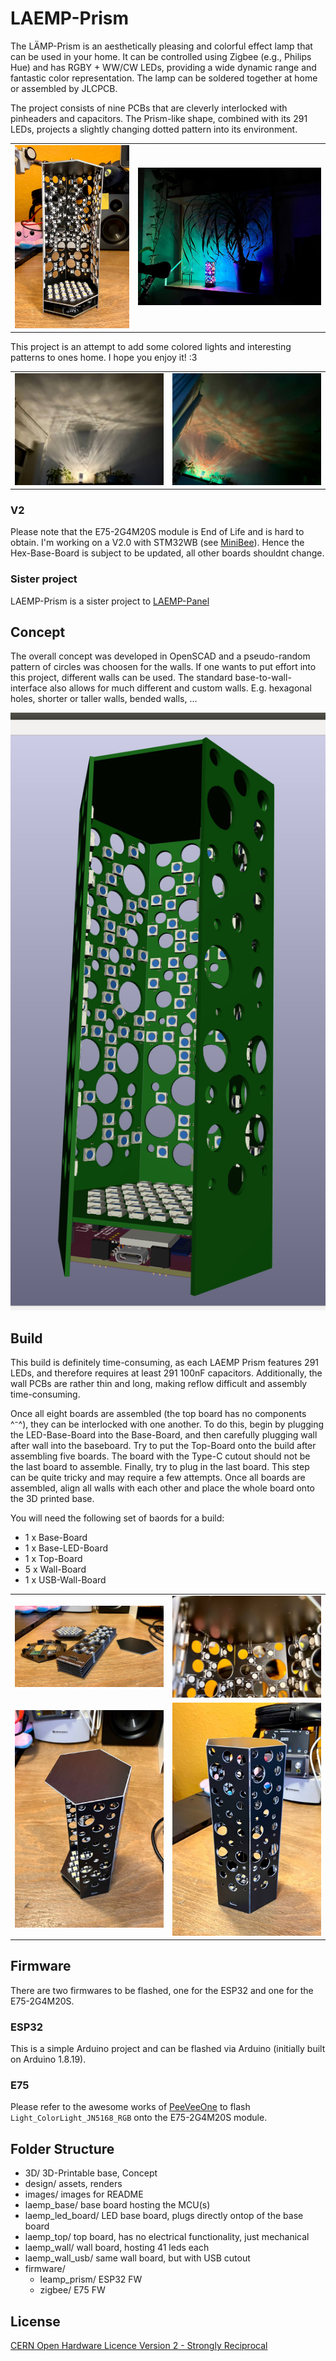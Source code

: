 # LAEMP-Prism

The LÄMP-Prism is an aesthetically pleasing and colorful effect lamp that can be used in your home. It can be controlled using Zigbee (e.g., Philips Hue) and has RGBY + WW/CW LEDs, providing a wide dynamic range and fantastic color representation. The lamp can be soldered together at home or assembled by JLCPCB.

The project consists of nine PCBs that are cleverly interlocked with pinheaders and capacitors. The Prism-like shape, combined with its 291 LEDs, projects a slightly changing dotted pattern into its environment.

<table>
  <tbody>
    <tr>
      <td>
        <img src="images/laemp_9.jpg"/>
      </td>
      <td>
        <img src="images/laemp_4.jpg"/>
      </td>
    </tr>
  </tbody>
</table>

This project is an attempt to add some colored lights and interesting patterns to ones home. I hope you enjoy it! :3

<table>
  <tbody>
    <tr>
      <td>
        <img src="images/laemp_2.jpg"/>
      </td>
      <td>
        <img src="images/laemp_1.jpg"/>
      </td>
    </tr>
  </tbody>
</table>

### V2

Please note that the E75-2G4M20S module is End of Life and is hard to obtain. I'm working on a V2.0 with STM32WB (see [MiniBee](https://github.com/Jana-Marie/MiniBee)). Hence the Hex-Base-Board is subject to be updated, all other boards shouldnt change.

### Sister project

LAEMP-Prism is a sister project to [LAEMP-Panel](https://github.com/Jana-Marie/LAEMP-Panel)

## Concept

The overall concept was developed in OpenSCAD and a pseudo-random pattern of circles was choosen for the walls. If one wants to put effort into this project, different walls can be used. The standard base-to-wall-interface also allows for much different and custom walls. E.g. hexagonal holes, shorter or taller walls, bended walls, ...

![full open](/images/full_open.png)

## Build

This build is definitely time-consuming, as each LAEMP Prism features 291 LEDs, and therefore requires at least 291 100nF capacitors. Additionally, the wall PCBs are rather thin and long, making reflow difficult and assembly time-consuming.

Once all eight boards are assembled (the top board has no components ^⁻^), they can be interlocked with one another. To do this, begin by plugging the LED-Base-Board into the Base-Board, and then carefully plugging wall after wall into the baseboard. Try to put the Top-Board onto the build after assembling five boards. The board with the Type-C cutout should not be the last board to assemble. Finally, try to plug in the last board. This step can be quite tricky and may require a few attempts. Once all boards are assembled, align all walls with each other and place the whole board onto the 3D printed base.

You will need the following set of baords for a build:

 - 1 x Base-Board
 - 1 x Base-LED-Board
 - 1 x Top-Board
 - 5 x Wall-Board
 - 1 x USB-Wall-Board

<table>
  <tbody>
    <tr>
      <td>
        <img src="images/laemp_8.jpg"/>
      </td>
      <td>
        <img src="images/laemp_7.jpg"/>
      </td>
    </tr>
    <tr>
      <td>
        <img src="images/laemp_6.jpg"/>
      </td>
      <td>
        <img src="images/laemp_5.jpg"/>
      </td>
    </tr>
  </tbody>
</table>

## Firmware

There are two firmwares to be flashed, one for the ESP32 and one for the E75-2G4M20S.

### ESP32

This is a simple Arduino project and can be flashed via Arduino (initially built on Arduino 1.8.19).

### E75

Please refer to the awesome works of [PeeVeeOne](https://peeveeone.com/zll-tldr/) to flash `Light_ColorLight_JN5168_RGB` onto the E75-2G4M20S module.

## Folder Structure

 - 3D/				3D-Printable base, Concept
 - design/			assets, renders
 - images/			images for README
 - laemp_base/ 		base board hosting the MCU(s)
 - laemp_led_board/ LED base board, plugs directly ontop of the base board
 - laemp_top/ 		top board, has no electrical functionality, just mechanical
 - laemp_wall/ 		wall board, hosting 41 leds each
 - laemp_wall_usb/ 	same wall board, but with USB cutout
 - firmware/
   - leamp_prism/	ESP32 FW
   - zigbee/		E75 FW

## License

[CERN Open Hardware Licence Version 2 - Strongly Reciprocal](/LICENSE)